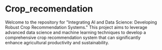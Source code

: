# Crop_recomendation
Welcome to the repository for "Integrating AI and Data Science: Developing Robust Crop Recommendation Systems." This project aims to leverage advanced data science and machine learning techniques to develop a comprehensive crop recommendation system that can significantly enhance agricultural productivity and sustainability.
